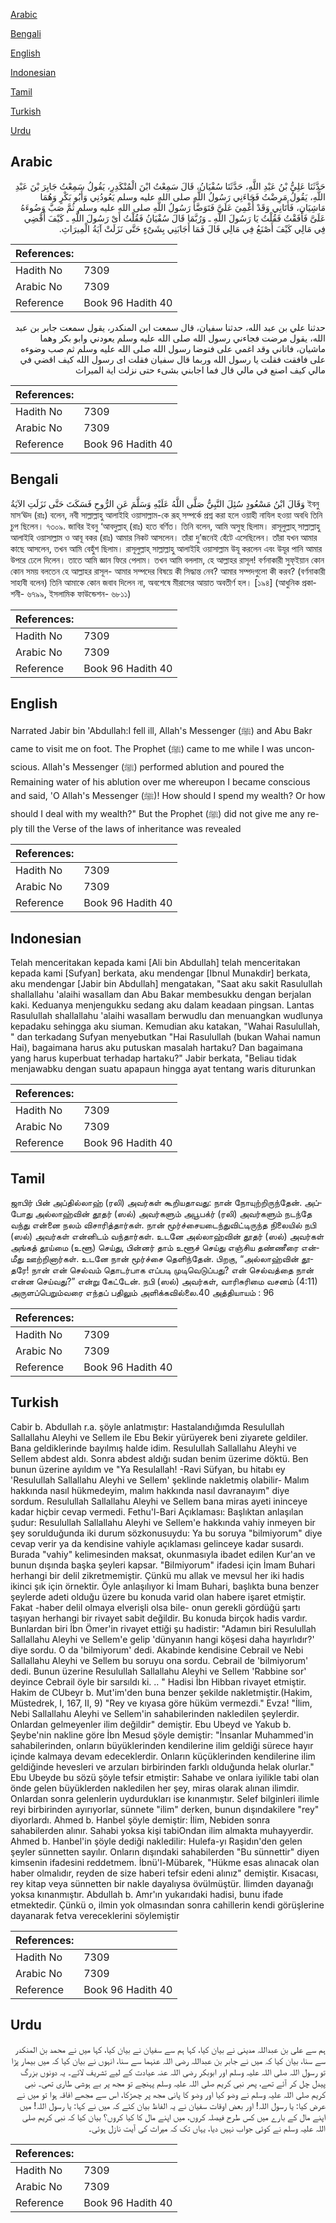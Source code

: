 [Arabic](#arabic)

[Bengali](#bengali)

[English](#english)

[Indonesian](#indonesian)

[Tamil](#tamil)

[Turkish](#turkish)

[Urdu](#urdu)

## Arabic


<div dir="rtl" lang="ar" style={{fontSize:'larger',backgroundColor:'#f8f9fa',padding:20}}>
حَدَّثَنَا عَلِيُّ بْنُ عَبْدِ اللَّهِ، حَدَّثَنَا سُفْيَانُ، قَالَ سَمِعْتُ ابْنَ الْمُنْكَدِرِ، يَقُولُ سَمِعْتُ جَابِرَ بْنَ عَبْدِ اللَّهِ، يَقُولُ مَرِضْتُ فَجَاءَنِي رَسُولُ اللَّهِ صلى الله عليه وسلم يَعُودُنِي وَأَبُو بَكْرٍ وَهُمَا مَاشِيَانِ، فَأَتَانِي وَقَدْ أُغْمِيَ عَلَىَّ فَتَوَضَّأَ رَسُولُ اللَّهِ صلى الله عليه وسلم ثُمَّ صَبَّ وَضُوءَهُ عَلَىَّ فَأَفَقْتُ فَقُلْتُ يَا رَسُولَ اللَّهِ ـ وَرُبَّمَا قَالَ سُفْيَانُ فَقُلْتُ أَىْ رَسُولَ اللَّهِ ـ كَيْفَ أَقْضِي فِي مَالِي كَيْفَ أَصْنَعُ فِي مَالِي قَالَ فَمَا أَجَابَنِي بِشَىْءٍ حَتَّى نَزَلَتْ آيَةُ الْمِيرَاثِ‏.‏
</div>
<div style={{backgroundColor:'#f8f9fa',padding:20, marginBottom: 10}}><table> <thead> <tr> <th>References:</th> <th></th> </tr> </thead> <tbody><tr><td>Hadith No</td><td>7309</td></tr><tr><td>Arabic No</td><td>7309</td></tr><tr><td>Reference</td><td>Book 96 Hadith 40</td></tr></tbody></table></div>


<div dir="rtl" lang="ar" style={{fontSize:'larger',backgroundColor:'#f8f9fa',padding:20}}>
حدثنا علي بن عبد الله، حدثنا سفيان، قال سمعت ابن المنكدر، يقول سمعت جابر بن عبد الله، يقول مرضت فجاءني رسول الله صلى الله عليه وسلم يعودني وابو بكر وهما ماشيان، فاتاني وقد اغمي على فتوضا رسول الله صلى الله عليه وسلم ثم صب وضوءه على فافقت فقلت يا رسول الله وربما قال سفيان فقلت اى رسول الله كيف اقضي في مالي كيف اصنع في مالي قال فما اجابني بشىء حتى نزلت اية الميراث
</div>
<div style={{backgroundColor:'#f8f9fa',padding:20, marginBottom: 10}}><table> <thead> <tr> <th>References:</th> <th></th> </tr> </thead> <tbody><tr><td>Hadith No</td><td>7309</td></tr><tr><td>Arabic No</td><td>7309</td></tr><tr><td>Reference</td><td>Book 96 Hadith 40</td></tr></tbody></table></div>

## Bengali


<div dir="ltr" lang="bn" style={{fontSize:'larger',backgroundColor:'#f8f9fa',padding:20}}>
وَقَالَ ابْنُ مَسْعُودٍ سُئِلَ النَّبِيُّ صَلَّى اللَّهُ عَلَيْهِ وَسَلَّمَ عَنِ الرُّوحِ فَسَكَتَ حَتَّى نَزَلَتِ الآيَةُ ইবনু মাস‘ঊদ (রাঃ) বলেন, নবী সাল্লাল্লাহু আলাইহি ওয়াসাল্লাম-কে রূহ্ সম্পর্কে প্রশ্ন করা হলে ওয়াহী নাযিল হওয়া অবধি তিনি চুপ ছিলেন। ৭৩০৯. জাবির ইবনু ‘আবদুল্লাহ্ (রাঃ) হতে বর্ণিত। তিনি বলেন, আমি অসুস্থ ছিলাম। রাসূলুল্লাহ্ সাল্লাল্লাহু আলাইহি ওয়াসাল্লাম ও আবূ বকর (রাঃ) আমার নিকট আসলেন। তাঁরা দু’জনেই হেঁটে এসেছিলেন। তাঁরা যখন আমার কাছে আসলেন, তখন আমি বেহুঁশ ছিলাম। রাসূলুল্লাহ্ সাল্লাল্লাহু আলাইহি ওয়াসাল্লাম উযূ করলেন এবং উযূর পানি আমার উপরে ঢেলে দিলেন। তাতে আমি জ্ঞান ফিরে পেলাম। তখন আমি বললাম, হে আল্লাহর রাসূল! বর্ণনাকারী সুফ্ইয়ান কোন কোন সময় বলতেন হে আল্লাহর রাসূল- আমার সম্পদের বিষয়ে কী সিদ্ধান্ত নেব? আমার সম্পদগুলো কী করব? (বর্ণনাকারী সাহাবী বলেন) তিনি আমাকে কোন জবাব দিলেন না, অবশেষে মীরাসের আয়াত অবতীর্ণ হল। [১৯৪] (আধুনিক প্রকাশনী- ৬৭৯৯, ইসলামিক ফাউন্ডেশন- ৬৮১১)
</div>
<div style={{backgroundColor:'#f8f9fa',padding:20, marginBottom: 10}}><table> <thead> <tr> <th>References:</th> <th></th> </tr> </thead> <tbody><tr><td>Hadith No</td><td>7309</td></tr><tr><td>Arabic No</td><td>7309</td></tr><tr><td>Reference</td><td>Book 96 Hadith 40</td></tr></tbody></table></div>

## English


<div dir="ltr" lang="en" style={{fontSize:'larger',backgroundColor:'#f8f9fa',padding:20}}>
Narrated Jabir bin 'Abdullah:I fell ill, Allah's Messenger (ﷺ) and Abu Bakr came to visit me on foot. The Prophet (ﷺ) came to me while I was unconscious. Allah's Messenger (ﷺ) performed ablution and poured the Remaining water of his ablution over me whereupon I became conscious and said, 'O Allah's Messenger (ﷺ)! How should I spend my wealth? Or how should I deal with my wealth?" But the Prophet (ﷺ) did not give me any reply till the Verse of the laws of inheritance was revealed
</div>
<div style={{backgroundColor:'#f8f9fa',padding:20, marginBottom: 10}}><table> <thead> <tr> <th>References:</th> <th></th> </tr> </thead> <tbody><tr><td>Hadith No</td><td>7309</td></tr><tr><td>Arabic No</td><td>7309</td></tr><tr><td>Reference</td><td>Book 96 Hadith 40</td></tr></tbody></table></div>

## Indonesian


<div dir="ltr" lang="id" style={{fontSize:'larger',backgroundColor:'#f8f9fa',padding:20}}>
Telah menceritakan kepada kami [Ali bin Abdullah] telah menceritakan kepada kami [Sufyan] berkata, aku mendengar [Ibnul Munakdir] berkata, aku mendengar [Jabir bin Abdullah] mengatakan, "Saat aku sakit Rasulullah shallallahu 'alaihi wasallam dan Abu Bakar membesukku dengan berjalan kaki. Keduanya menjengukku sedang aku dalam keadaan pingsan. Lantas Rasulullah shallallahu 'alaihi wasallam berwudlu dan menuangkan wudlunya kepadaku sehingga aku siuman. Kemudian aku katakan, "Wahai Rasulullah, " dan terkadang Sufyan menyebutkan "Hai Rasulullah (bukan Wahai namun Hai), bagaimana harus aku putuskan masalah hartaku? Dan bagaimana yang harus kuperbuat terhadap hartaku?" Jabir berkata, "Beliau tidak menjawabku dengan suatu apapaun hingga ayat tentang waris diturunkan
</div>
<div style={{backgroundColor:'#f8f9fa',padding:20, marginBottom: 10}}><table> <thead> <tr> <th>References:</th> <th></th> </tr> </thead> <tbody><tr><td>Hadith No</td><td>7309</td></tr><tr><td>Arabic No</td><td>7309</td></tr><tr><td>Reference</td><td>Book 96 Hadith 40</td></tr></tbody></table></div>

## Tamil


<div dir="ltr" lang="ta" style={{fontSize:'larger',backgroundColor:'#f8f9fa',padding:20}}>
ஜாபிர் பின் அப்தில்லாஹ் (ரலி) அவர்கள் கூறியதாவது: நான் நோயுற்றிருந்தேன். அப்போது அல்லாஹ்வின் தூதர் (ஸல்) அவர்களும் அபூபக்ர் (ரலி) அவர்களும் நடந்தே வந்து என்னை நலம் விசாரித்தார்கள். நான் மூர்ச்சையடைந்துவிட்டிருந்த நிலையில் நபி (ஸல்) அவர்கள் என்னிடம் வந்தார்கள். உடனே அல்லாஹ்வின் தூதர் (ஸல்) அவர்கள் அங்கத் தூய்மை (உளூ) செய்து, பின்னர் தாம் உளூச் செய்து எஞ்சிய தண்ணீரை என்மீது ஊற்றினார்கள். உடனே நான் மூர்ச்சை தெளிந்தேன். பிறகு, “அல்லாஹ்வின் தூதரே! நான் என் செல்வம் தொடர்பாக எப்படி முடிவெடுப்பது? என் செல்வத்தை நான் என்ன செய்வது?” என்று கேட்டேன். நபி (ஸல்) அவர்கள், வாரிசுரிமை வசனம் (4:11) அருளப்பெறும்வரை எந்தப் பதிலும் அளிக்கவில்லை.40 அத்தியாயம் : 96
</div>
<div style={{backgroundColor:'#f8f9fa',padding:20, marginBottom: 10}}><table> <thead> <tr> <th>References:</th> <th></th> </tr> </thead> <tbody><tr><td>Hadith No</td><td>7309</td></tr><tr><td>Arabic No</td><td>7309</td></tr><tr><td>Reference</td><td>Book 96 Hadith 40</td></tr></tbody></table></div>

## Turkish


<div dir="ltr" lang="tr" style={{fontSize:'larger',backgroundColor:'#f8f9fa',padding:20}}>
Cabir b. Abdullah r.a. şöyle anlatmıştır: Hastalandığımda Resulullah Sallallahu Aleyhi ve Sellem ile Ebu Bekir yürüyerek beni ziyarete geldiler. Bana geldiklerinde bayılmış halde idim. Resulullah Sallallahu Aleyhi ve Sellem abdest aldı. Sonra abdest aldığı sudan benim üzerime döktü. Ben bunun üzerine ayıldım ve "Ya Resulallah! -Ravi Süfyan, bu hitabı ey 'Resulullah Sallallahu Aleyhi ve Sellem' şeklinde nakletmiş olabilir- Malım hakkında nasıl hükmedeyim, malım hakkında nasıl davranayım" diye sordum. Resulullah Sallallahu Aleyhi ve Sellem bana miras ayeti ininceye kadar hiçbir cevap vermedi. Fethu'l-Bari Açıklaması: Başlıktan anlaşılan şudur: Resulullah Sallallahu Aleyhi ve Sellem'e hakkında vahiy inmeyen bir şey sorulduğunda iki durum sözkonusuydu: Ya bu soruya "bilmiyorum" diye cevap verir ya da kendisine vahiyle açıklaması gelinceye kadar susardı. Burada "vahiy" kelimesinden maksat, okunmasıyla ibadet edilen Kur'an ve bunun dışında başka şeyleri kapsar. "Bilmiyorum" ifadesi için İmam Buhari herhangi bir delil zikretmemiştir. Çünkü mu allak ve mevsul her iki hadis ikinci şık için örnektir. Öyle anlaşılıyor ki İmam Buhari, başlıkta buna benzer şeylerde adeti olduğu üzere bu konuda varid olan habere işaret etmiştir. Fakat -haber delil olmaya elverişli olsa bile- onun gerekli gördüğü şartı taşıyan herhangi bir rivayet sabit değildir. Bu konuda birçok hadis vardır. Bunlardan biri İbn Ömer'in rivayet ettiği şu hadistir: "Adamın biri Resulullah Sallallahu Aleyhi ve Sellem'e gelip 'dünyanın hangi köşesi daha hayırlıdır?' diye sordu. O da 'bilmiyorum' dedi. Akabinde kendisine Cebrail ve Nebi Sallallahu Aleyhi ve Sellem bu soruyu ona sordu. Cebrail de 'bilmiyorum' dedi. Bunun üzerine Resulullah Sallallahu Aleyhi ve Sellem 'Rabbine sor' deyince Cebrail öyle bir sarsıldı ki. .. " Hadisi İbn Hibban rivayet etmiştir. Hakim de CUbeyr b. Mut'im'den buna benzer şekilde nakletmiştir.(Hakim, Müstedrek, I, 167, II, 9) "Rey ve kıyasa göre hüküm vermezdi." Evza! "İlim, Nebi Sallallahu Aleyhi ve Sellem'in sahabilerinden nakledilen şeylerdir. Onlardan gelmeyenler ilim değildir" demiştir. Ebu Ubeyd ve Yakub b. Şeybe'nin nakline göre İbn Mesud şöyle demiştir: "İnsanlar Muhammed'in sahabilerinden, onların büyüklerinden kendilerine ilim geldiği sürece hayır içinde kalmaya devam edeceklerdir. Onların küçüklerinden kendilerine ilim geldiğinde hevesleri ve arzuları birbirinden farklı olduğunda helak olurlar." Ebu Ubeyde bu sözü şöyle tefsir etmiştir: Sahabe ve onlara iyilikle tabi olan önde gelen büyüklerden nakledilen her şey, miras olarak alınan ilimdir. Onlardan sonra gelenlerin uydurdukları ise kınanmıştır. Selef bilginleri ilimle reyi birbirinden ayırıyorlar, sünnete "ilim" derken, bunun dışındakilere "rey" diyorlardı. Ahmed b. Hanbel şöyle demiştir: İlim, Nebiden sonra sahabilerden alınır. Sahabi yoksa kişi tabiOndan ilim almakta muhayyerdir. Ahmed b. Hanbel'in şöyle dediği nakledilir: Hulefa-yı Raşidın'den gelen şeyler sünnetten sayılır. Onların dışındaki sahabilerden "Bu sünnettir" diyen kimsenin ifadesini reddetmem. İbnü'l-Mübarek, "Hükme esas alınacak olan haber olmalıdır, reyden de size haberi tefsir edeni alınız" demiştir. Kısacası, rey kitap veya sünnetten bir nakle dayalıysa övülmüştür. İlimden dayanağı yoksa kınanmıştır. Abdullah b. Amr'ın yukarıdaki hadisi, bunu ifade etmektedir. Çünkü o, ilmin yok olmasından sonra cahillerin kendi görüşlerine dayanarak fetva vereceklerini söylemiştir
</div>
<div style={{backgroundColor:'#f8f9fa',padding:20, marginBottom: 10}}><table> <thead> <tr> <th>References:</th> <th></th> </tr> </thead> <tbody><tr><td>Hadith No</td><td>7309</td></tr><tr><td>Arabic No</td><td>7309</td></tr><tr><td>Reference</td><td>Book 96 Hadith 40</td></tr></tbody></table></div>

## Urdu


<div dir="rtl" lang="ur" style={{fontSize:'larger',backgroundColor:'#f8f9fa',padding:20}}>
ہم سے علی بن عبداللہ مدینی نے بیان کیا، کہا ہم سے سفیان نے بیان کیا، کہا میں نے محمد بن المنکدر سے سنا، بیان کیا کہ میں نے جابر بن عبداللہ رضی اللہ عنہما سے سنا، انہوں نے بیان کیا کہ میں بیمار پڑا تو رسول اللہ صلی اللہ علیہ وسلم اور ابوبکر رضی اللہ عنہ عیادت کے لیے تشریف لائے۔ یہ دونوں بزرگ پیدل چل کر آئے تھے، پھر نبی کریم صلی اللہ علیہ وسلم پہنچے تو مجھ پر بے ہوشی طاری تھی۔ نبی کریم صلی اللہ علیہ وسلم نے وضو کیا اور وضو کا پانی مجھ پر چھڑکا، اس سے مجھے افاقہ ہوا تو میں نے عرض کیا: یا رسول اللہ! اور بعض اوقات سفیان نے یہ الفاظ بیان کئے کہ میں نے کہا: یا رسول اللہ! میں اپنے مال کے بارے میں کس طرح فیصلہ کروں، میں اپنے مال کا کیا کروں؟ بیان کیا کہ نبی کریم صلی اللہ علیہ وسلم نے کوئی جواب نہیں دیا، یہاں تک کہ میراث کی آیت نازل ہوئی۔
</div>
<div style={{backgroundColor:'#f8f9fa',padding:20, marginBottom: 10}}><table> <thead> <tr> <th>References:</th> <th></th> </tr> </thead> <tbody><tr><td>Hadith No</td><td>7309</td></tr><tr><td>Arabic No</td><td>7309</td></tr><tr><td>Reference</td><td>Book 96 Hadith 40</td></tr></tbody></table></div>